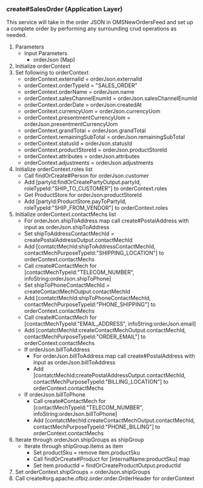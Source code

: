 ### create#SalesOrder (Application Layer)
This service will take in the order JSON in OMSNewOrdersFeed and set up a complete order by performing any surrounding crud operations as needed.
1. Parameters
    * Input Parameters
        * orderJson (Map)
2. Initialize orderContext
3. Set following to orderContext
    * orderContext.externalId = orderJson.externalId
    * orderContext.orderTypeId = "SALES_ORDER"
    * orderContext.orderName = orderJson.name
    * orderContext.salesChannelEnumId = orderJson.salesChannelEnumId
    * orderContext.orderDate = orderJson.createdAt
    * orderContext.currencyUom = orderJson.currencyUom
    * orderContext.presentmentCurrencyUom = orderJson.presentmentCurrencyUom
    * orderContext.grandTotal = orderJson.grandTotal
    * orderContext.remainingSubTotal = orderJson.remainingSubTotal
    * orderContext.statusId = orderJson.statusId
    * orderContext.productStoreId = orderJson.productStoreId
    * orderContext.attributes = orderJson.attributes
    * orderContext.adjustments = orderJson.adjustments
4. Initialize orderContext.roles list
    * Call findOrCreate#Person for orderJson.customer
    * Add [partyId:findOrCreatePartyOutput.partyId, roleTypeId:"SHIP_TO_CUSTOMER"] to orderContext.roles
    * Get ProductStore for orderJson.productStoreId
    * Add [partyId:ProductStore.payToPartyId, roleTypeId:"SHIP_FROM_VENDOR"] to orderContext.roles
5. Initialize orderContext.contactMechs list
    * For orderJson.shipToAddress map call create#PostalAddress with input as orderJson.shipToAddress
    * Set shipToAddressContactMechId = createPostalAddressOutput.contactMechId
    * Add [contatctMechId:shipToAddressContactMechId, contactMechPurposeTypeId:"SHIPPING_LOCATION"] to orderContext.contactMechs
    * Call create#ContactMech for [contactMechTypeId:"TELECOM_NUMBER", infoString:orderJson.shipToPhone]
    * Set shipToPhoneContactMechId = createContactMechOutput.contactMechId
    * Add [contatctMechId:shipToPhoneContactMechId, contactMechPurposeTypeId:"PHONE_SHIPPING"] to orderContext.contactMechs
    * Call create#ContactMech for [contactMechTypeId:"EMAIL_ADDRESS", infoString:orderJson.email]
    * Add [contatctMechId:createContactMechOutput.contactMechId, contactMechPurposeTypeId:"ORDER_EMAIL"] to orderContext.contactMechs
    * If orderJson.billToAddress
        * For orderJson.billToAddress map call create#PostalAddress with input as orderJson.billToAddress
        * Add [contatctMechId:createPostalAddressOutput.contactMechId, contactMechPurposeTypeId:"BILLING_LOCATION"] to orderContext.contactMechs
    * If orderJson.billToPhone
        * Call create#ContactMech for [contactMechTypeId:"TELECOM_NUMBER", infoString:orderJson.billToPhone]
        * Add [contatctMechId:createContactMechOutput.contactMechId, contactMechPurposeTypeId:"PHONE_BILLING"] to orderContext.contactMechs
6. Iterate through orderJson.shipGroups as shipGroup
   * Iterate through shipGroup.items as item
     * Set productSku = remove item.productSku
     * Call findOrCreate#Product for [internalName:productSku] map
     * Set item.productId = findOrCreateProductOutput.productId
7. Set orderContext.shipGroups = orderJson.shipGroups
8. Call create#org.apache.ofbiz.order.order.OrderHeader for orderContext